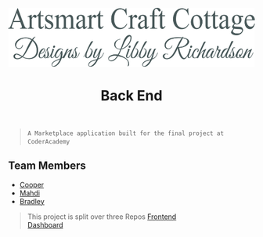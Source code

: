 <p align="center">
  <img width="" height="120" src=./artsmart-logo.jpg></p>

# <div align="center">Back End</div>

<br>

> `A Marketplace application built for the final project at CoderAcademy`

## Team Members

- [Cooper](https://github.com/CoopsCodes)<br>
- [Mahdi](https://github.com/MS944)<br>
- [Bradley ](https://github.com/BradleyJrichardson)<br>

> This project is split over three Repos
> [Frontend](https://github.com/BradleyJrichardson/artsmart-craft-cottage)<br>
> [Dashboard](https://github.com/BradleyJrichardson/artsmart-dashboard)
